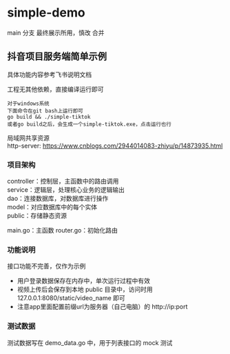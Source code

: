 # simple-demo

main 分支
最终展示所用，慎改 合并

## 抖音项目服务端简单示例

具体功能内容参考飞书说明文档

工程无其他依赖，直接编译运行即可

```shell
对于windows系统
下面命令在git bash上运行即可
go build && ./simple-tiktok
或者go build之后，会生成一个simple-tiktok.exe，点击运行也行
```

局域网共享资源  
http-server: https://www.cnblogs.com/2944014083-zhiyu/p/14873935.html

### 项目架构

controller：控制层，主函数中的路由调用  
service：逻辑层，处理核心业务的逻辑输出  
dao：连接数据库，对数据库进行操作  
model：对应数据库中的每个实体  
public：存储静态资源  

main.go：主函数
router.go：初始化路由


### 功能说明

接口功能不完善，仅作为示例

* 用户登录数据保存在内存中，单次运行过程中有效
* 视频上传后会保存到本地 public 目录中，访问时用 127.0.0.1:8080/static/video_name 即可
* 注意app里面配置前缀url为服务器（自己电脑）的 http://ip:port

### 测试数据

测试数据写在 demo_data.go 中，用于列表接口的 mock 测试